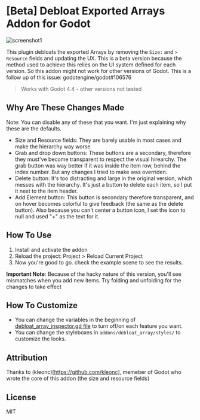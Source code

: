 # [Beta] Debloat Exported Arrays Addon for Godot

![screenshot1](https://github.com/user-attachments/assets/f8e02ba7-019c-42c8-bbda-b2a67a15a99a)

This plugin debloats the exported Arrays by removing the `Size:` and `> Resource` fields and
updating the UX. This is a beta version because the method used to achieve this relies on the UI system defined for each version. So this addon might not work for other versions of Godot. This is a follow up of this issue: godotengine/godot#106576

> Works with Godot 4.4 - other versions not tested

## Why Are These Changes Made

Note: You can disable any of these that you want. I'm just explaining why these are the defaults.

- Size and Resource fields: They are barely usable in most cases and make the hierarchy way worse
- Grab and drop down buttons: These buttons are a secondary, therefore they must've become transparent to respect the visual hirearchy. The grab button was way better if it was inside the item row, behind the index number. But any changes I tried to make was overriden.
- Delete button: It's too distracting and large in the original version, which messes with the hierarchy. It's just a button to delete each item, so I put it next to the item header.
- Add Element button: This button is secondary therefore transparent, and on hover becomes colorful to give feedback (the same as the delete button). Also because you can't center a button icon, I set the icon to null and used "+" as the text for it.

## How To Use

1. Install and activate the addon
2. Reload the project: Project > Reload Current Project
3. Now you're good to go. check the example scene to see the results.

**Important Note**: Because of the hacky nature of this version, you'll see mismatches when you add new items. Try folding and unfolding for the changes to take effect

## How To Customize

- You can change the variables in the beginning of [debloat_array_inspector.gd file](addons/debloat_array/debloat_array_inspector.gd) to turn off/on each feature you want.
- You can change the styleboxes in `addons/debloat_array/styles/` to customize the looks.

## Attribution

Thanks to (kleonc)[https://github.com/kleonc], memeber of Godot who wrote the core of this addon (the size and resource fields)

## License

MIT